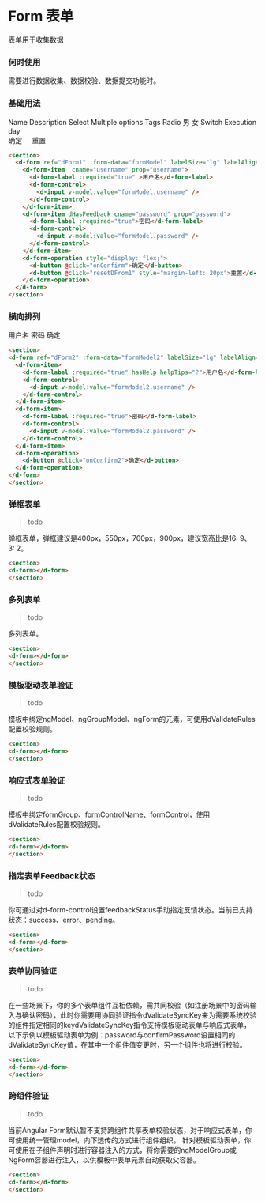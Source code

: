 # Form 表单

表单用于收集数据

### 何时使用

需要进行数据收集、数据校验、数据提交功能时。

### 基础用法

<section>
  <d-form ref="dForm1" :form-data="formModel" labelSize="lg" labelAlign="end" layout="vertical" style="margin-top: 20px" @submit="onConfirm">
    <d-form-item  cname="name" prop="name">
      <d-form-label :required="true" >Name</d-form-label>
      <d-form-control>
        <d-input v-model:value="formModel.name" />
      </d-form-control>
    </d-form-item>
    <d-form-item cname="description" prop="description">
      <d-form-label>Description</d-form-label>
      <d-form-control>
        <d-input v-model:value="formModel.description" />
      </d-form-control>
    </d-form-item>
    <d-form-item cname="select" prop="select">
      <d-form-label :required="true">Select</d-form-label>
      <d-form-control>
        <d-select v-model="formModel.select" :options="baseSelectOptions" placeholder="这是默认选择框"></d-select>
      </d-form-control>
    </d-form-item>
    <d-form-item cname="multipleOptions" prop="multipleOptions">
      <d-form-label>Multiple options</d-form-label>
      <d-form-control>
        <d-input v-model:value="formModel.multipleOptions" />
      </d-form-control>
    </d-form-item>
    <d-form-item cname="tags" prop="tags">
      <d-form-label :required="true">Tags</d-form-label>
      <d-form-control>
        <d-tag-input
          v-model:tags="formModel.tags"
          v-model:suggestionList="suggestionList"
          display-property="name"
          placeholder="请输入名字"
          no-data="暂无数据"
        ></d-tag-input>
      </d-form-control>
    </d-form-item>
    <d-form-item cname="radio" prop="radio">
      <d-form-label>Radio</d-form-label>
      <d-form-control>
        <d-radio v-model="formModel.radio" :value="formModel.radio">
          男
        </d-radio>
        <d-radio v-model="formModel.radio" :value="formModel.radio">
          女
        </d-radio>
      </d-form-control>
    </d-form-item>
    <d-form-item cname="switch" prop="switch">
      <d-form-label>Switch</d-form-label>
      <d-form-control>
        <d-input v-model:value="formModel.switch" />
      </d-form-control>
    </d-form-item>
    <d-form-item cname="executionDay" prop="executionDay">
      <d-form-label>Execution day</d-form-label>
      <d-form-control>
        <d-input v-model:value="formModel.executionDay" />
      </d-form-control>
    </d-form-item>
    <d-form-operation style="display: flex;">
      <d-button @click="onConfirm">确定</d-button>
      <d-button @click="resetDFrom1" style="margin-left: 20px">重置</d-button>
    </d-form-operation>
  </d-form>
</section>

```html
<section>
  <d-form ref="dForm1" :form-data="formModel" labelSize="lg" labelAlign="end" layout="vertical" style="margin-top: 20px" @submit="onConfirm">
    <d-form-item  cname="username" prop="username">
      <d-form-label :required="true" >用户名</d-form-label>
      <d-form-control>
        <d-input v-model:value="formModel.username" />
      </d-form-control>
    </d-form-item>
    <d-form-item dHasFeedback cname="password" prop="password">
      <d-form-label :required="true">密码</d-form-label>
      <d-form-control>
        <d-input v-model:value="formModel.password" />
      </d-form-control>
    </d-form-item>
    <d-form-operation style="display: flex;">
      <d-button @click="onConfirm">确定</d-button>
      <d-button @click="resetDFrom1" style="margin-left: 20px">重置</d-button>
    </d-form-operation>
  </d-form>
</section>
```

### 横向排列

<section>
<d-form ref="dForm2" :form-data="formModel2" labelSize="lg" labelAlign="start" layout="horizontal" style="margin-top: 20px">
  <d-form-item>
    <d-form-label :required="true" hasHelp helpTips="?">用户名</d-form-label>
    <d-form-control>
      <d-input v-model:value="formModel2.username" />
    </d-form-control>
  </d-form-item>
  <d-form-item>
    <d-form-label :required="true">密码</d-form-label>
    <d-form-control>
      <d-input v-model:value="formModel2.password" />
    </d-form-control>
  </d-form-item>
  <d-form-operation>
    <d-button @click="onConfirm2">确定</d-button>
  </d-form-operation>
</d-form>
</section>


```html
<section>
<d-form ref="dForm2" :form-data="formModel2" labelSize="lg" labelAlign="start" layout="horizontal" style="margin-top: 20px">
  <d-form-item>
    <d-form-label :required="true" hasHelp helpTips="?">用户名</d-form-label>
    <d-form-control>
      <d-input v-model:value="formModel2.username" />
    </d-form-control>
  </d-form-item>
  <d-form-item>
    <d-form-label :required="true">密码</d-form-label>
    <d-form-control>
      <d-input v-model:value="formModel2.password" />
    </d-form-control>
  </d-form-item>
  <d-form-operation>
    <d-button @click="onConfirm2">确定</d-button>
  </d-form-operation>
</d-form>
</section>
```

### 弹框表单

> todo

弹框表单，弹框建议是400px，550px，700px，900px，建议宽高比是16: 9、3: 2。

<section>
<d-form style="margin-top: 20px">

</d-form>
</section>


```html
<section>
<d-form></d-form>
</section>
```

### 多列表单

> todo

多列表单。

<section>
<d-form style="margin-top: 20px">

</d-form>
</section>


```html
<section>
<d-form></d-form>
</section>
```

### 模板驱动表单验证

> todo

模板中绑定ngModel、ngGroupModel、ngForm的元素，可使用dValidateRules配置校验规则。

<section>
<d-form style="margin-top: 20px">

</d-form>
</section>


```html
<section>
<d-form></d-form>
</section>
```

### 响应式表单验证

> todo

模板中绑定formGroup、formControlName、formControl，使用dValidateRules配置校验规则。

<section>
<d-form style="margin-top: 20px">

</d-form>
</section>


```html
<section>
<d-form></d-form>
</section>
```

### 指定表单Feedback状态

> todo

你可通过对d-form-control设置feedbackStatus手动指定反馈状态。当前已支持状态：success、error、pending。

<section>
<d-form style="margin-top: 20px">

</d-form>
</section>


```html
<section>
<d-form></d-form>
</section>
```

### 表单协同验证

> todo

在一些场景下，你的多个表单组件互相依赖，需共同校验（如注册场景中的密码输入与确认密码），此时你需要用协同验证指令dValidateSyncKey来为需要系统校验的组件指定相同的keydValidateSyncKey指令支持模板驱动表单与响应式表单，以下示例以模板驱动表单为例：password与confirmPassword设置相同的dValidateSyncKey值，在其中一个组件值变更时，另一个组件也将进行校验。

<section>
<d-form style="margin-top: 20px">

</d-form>
</section>


```html
<section>
<d-form></d-form>
</section>
```

### 跨组件验证

> todo

当前Angular Form默认暂不支持跨组件共享表单校验状态，对于响应式表单，你可使用统一管理model，向下透传的方式进行组件组织。
针对模板驱动表单，你可使用在子组件声明时进行容器注入的方式，将你需要的ngModelGroup或NgForm容器进行注入，以供模板中表单元素自动获取父容器。

<section>
<d-form style="margin-top: 20px">

</d-form>
</section>


```html
<section>
<d-form></d-form>
</section>
```

<script lang="ts">
import { defineComponent, ref, reactive, toRef, toRefs, onMounted } from 'vue';
import DFormLabel from '../../../devui/form/src/form-label/form-label';
import DFormItem from '../../../devui/form/src/form-item/form-item';
import DFormControl from '../../../devui/form/src/form-control/form-control';
import DFormOperation from '../../../devui/form/src/form-operation/form-operation';


interface IFormModel {
  username: string,
  password: string,
}

export default defineComponent({
  // name: 'DFormDemo',
  components: {DFormLabel, DFormItem, DFormControl, DFormOperation},
  props: {
  },
  setup(props, ctx) {


    let formModel: IFormModel = reactive({
      name: 'AlanLee',
      description: '',
      select: '',
      multipleOptions: '',
      tags: [{name: 'Option1'}],
      radio: '',
      switch: '',
      executionDay: 'Option1',
    });

    let formModel2: IFormModel = reactive({
      username: 'haha2'
    });

    console.log('form formModel', formModel);

    const dForm1 = ref(null);
    const dForm2 = ref(null);


    onMounted(() => {
      console.log('dForm1', dForm1.value);
      console.log('dForm2', dForm2.value);

    });



    const onInputChange = (e: any) => {
      console.log('form onInputChange', e);
      // text.value = e;
      
    }

    const onUpdateValue = (e: any) => {
      console.log('form onUpdateValue', e);
      // formModel.username = e;
      
    }

    // const username = toRefs(formModel);

    const onConfirm = () => {
      console.log('form md onConfirm', formModel);
    }

    const onConfirm2 = () => {
      console.log('form md onConfirm2', toRefs(formModel2));
    }

    const resetDFrom1 = () => {
      dForm1.value.resetFormFields();
    }

    const baseSelectOptions = reactive([
      'Option1','Option2','Option3'
    ])

    const suggestionList = reactive([
      {name: 'Option1'},
      {name: 'Option2'},
      {name: 'Option3'},
    ])

    return {
      formModel,
      formModel2,
      onInputChange,
      onConfirm,
      onConfirm2,
      onUpdateValue,
      resetDFrom1,
      dForm1,
      dForm2,
      baseSelectOptions,
      suggestionList,
    }
  }
})
</script>
